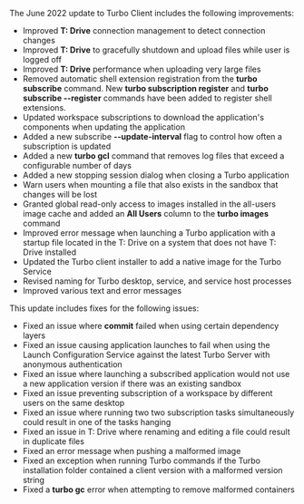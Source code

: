 The June 2022 update to Turbo Client includes the following improvements:

- Improved **T: Drive** connection management to detect connection changes
- Improved **T: Drive** to gracefully shutdown and upload files while user is logged off
- Improved **T: Drive** performance when uploading very large files
- Removed automatic shell extension registration from the **turbo subscribe** command. New **turbo subscription register** and **turbo subscribe --register** commands have been added to register shell extensions.
- Updated workspace subscriptions to download the application's components when updating the application
- Added a new subscribe **--update-interval** flag to control how often a subscription is updated
- Added a new **turbo gcl** command that removes log files that exceed a configurable number of days
- Added a new stopping session dialog when closing a Turbo application
- Warn users when mounting a file that also exists in the sandbox that changes will be lost
- Granted global read-only access to images installed in the all-users image cache and added an **All Users** column to the **turbo images** command
- Improved error message when launching a Turbo application with a startup file located in the T: Drive on a system that does not have T: Drive installed
- Updated the Turbo client installer to add a native image for the Turbo Service
- Revised naming for Turbo desktop, service, and service host processes
- Improved various text and error messages

This update includes fixes for the following issues:

- Fixed an issue where **commit** failed when using certain dependency layers
- Fixed an issue causing application launches to fail when using the Launch Configuration Service against the latest Turbo Server with anonymous authentication
- Fixed an issue where launching a subscribed application would not use a new application version if there was an existing sandbox
- Fixed an issue preventing subscription of a workspace by different users on the same desktop
- Fixed an issue where running two two subscription tasks simultaneously could result in one of the tasks hanging
- Fixed an issue in T: Drive where renaming and editing a file could result in duplicate files
- Fixed an error message when pushing a malformed image
- Fixed an exception when running Turbo commands if the Turbo installation folder contained a client version with a malformed version string
- Fixed a **turbo gc** error when attempting to remove malformed containers



